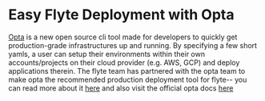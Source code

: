# Easy Flyte Deployment with Opta
[Opta](https://github.com/run-x/opta) is a new open source cli tool made for developers to quickly get
production-grade infrastructures up and running. By specifying a few short yamls, a user can setup their
environments within their own accounts/projects on their cloud provider (e.g. AWS, GCP) and deploy applications
therein. The flyte team has partnered with the opta team to make opta the recommended production deployment tool
for flyte-- you can read more about it [here](https://docs.flyte.org/projects/cookbook/en/latest/auto/deployment/cluster/productionize_cluster.html)
and also visit the official opta docs [here](https://docs.opta.dev/)
